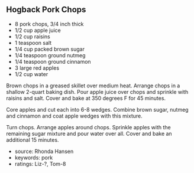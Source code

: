 Hogback Pork Chops
------------------

- 8 pork chops, 3/4 inch thick
- 1/2 cup apple juice
- 1/2 cup raisins
- 1 teaspoon salt
- 1/4 cup packed brown sugar
- 1/4 teaspoon ground nutmeg
- 1/4 teaspoon ground cinnamon
- 3 large red apples
- 1/2 cup water

Brown chops in a greased skillet over medium heat.  Arrange chops in a
shallow 2-quart baking dish.  Pour apple juice over chops and sprinkle
with raisins and salt.  Cover and bake at 350 degrees F for 45
minutes.

Core apples and cut each into 6-8 wedges.  Combine brown sugar, nutmeg
and cinnamon and coat apple wedges with this mixture.

Turn chops.  Arrange apples around chops.  Sprinkle apples with the
remaining sugar mixture and pour water over all.  Cover and bake an
additional 15 minutes.

- source: Rhonda Hansen
- keywords: pork
- ratings: Liz-?, Tom-8
